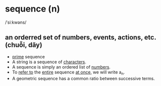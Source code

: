 # sequence (n)

/ˈsiːkwəns/

## an orderred set of numbers, events, actions, etc. (chuỗi, dãy)

- [prime](prime-n.md#a-number-that-can-be-divided-exactly-only-by-itself-and-1-số-nguyên-tố) sequence
- A string is a sequence of [characters](character-n.md#a-letter-sign-mark-or-symbol-used-in-writing-in-printing-or-on-computers-kí-tự).
- A sequence is simply an ordered list of [numbers](number-n.md#a-word-or-symbol-that-represents-an-amount-or-a-quantity-số).
- To [refer to](refer-to-pv.md#to-describe-or-be-connected-to-somebodysomething-đề-cập) the [entire](entire-adj.md#including-everything-everyone-or-every-part-toàn-bộ) sequence [at once](at-once-i.md#at-the-same-time-đồng-thời-cùng-lúc), we will write a<sub>n</sub>.
- A geometric sequence has a common ratio between successive terms.